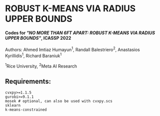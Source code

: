 # ROBUST K-MEANS VIA RADIUS UPPER BOUNDS
#### Codes for _"NO MORE THAN 6FT APART: ROBUST K-MEANS VIA RADIUS UPPER BOUNDS"_, ICASSP 2022
Authors: Ahmed Imtiaz Humayun<sup>1</sup>, Randall Balestriero<sup>2</sup>, Anastasios Kyrillidis<sup>1</sup>, Richard Baraniuk<sup>1</sup>

<sup>1</sup>Rice University, <sup>2</sup>Meta AI Research

## Requirements:
```
cvxpy>=1.1.5
gurobi>=9.1.1 
mosek # optional, can also be used with cvxpy.scs 
sklearn 
k-means-constrained
```
